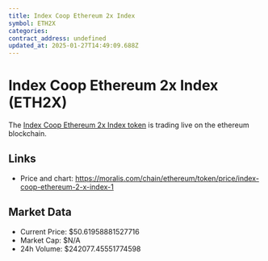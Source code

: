 ```yaml
---
title: Index Coop Ethereum 2x Index
symbol: ETH2X
categories: 
contract_address: undefined
updated_at: 2025-01-27T14:49:09.688Z
---
```


# Index Coop Ethereum 2x Index (ETH2X)
The [Index Coop Ethereum 2x Index token](https://moralis.com/chain/ethereum/token/price/index-coop-ethereum-2-x-index-1) is trading live on the ethereum blockchain.

## Links
- Price and chart: https://moralis.com/chain/ethereum/token/price/index-coop-ethereum-2-x-index-1

## Market Data
- Current Price: $50.61958881527716
- Market Cap: $N/A
- 24h Volume: $242077.45551774598
